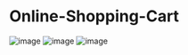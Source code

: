# Online-Shopping-Cart
![image](https://github.com/user-attachments/assets/a9a587a2-760f-4101-a378-21efe8d2d5f3)
![image](https://github.com/user-attachments/assets/ed0c91e6-e67c-4d7f-87aa-eb900bc83bf4)
![image](https://github.com/user-attachments/assets/ad68aa7e-0d95-4e2f-9fce-3253924260d3)
